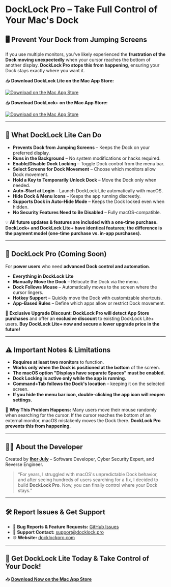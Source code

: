 # DockLock Pro – Take Full Control of Your Mac's Dock

## 🖥 Prevent Your Dock from Jumping Screens
If you use multiple monitors, you've likely experienced the **frustration of the Dock moving unexpectedly** when your cursor reaches the bottom of another display. **DockLock Pro stops this from happening**, ensuring your Dock stays exactly where you want it.

📥 **Download DockLock Lite on the Mac App Store:**

[![Download on the Mac App Store](https://docklockpro.com/images/MacAppStoreBadge.svg)](https://apps.apple.com/app/apple-store/id6741814079?pt=127627850&ct=github&mt=8)

📥 **Download DockLock+ on the Mac App Store:**

[![Download on the Mac App Store](https://docklockpro.com/images/MacAppStoreBadge.svg)](https://apps.apple.com/app/apple-store/id6742222132?pt=127627850&ct=github&mt=8)

---

## 🚀 What DockLock Lite Can Do

- **Prevents Dock from Jumping Screens** – Keeps the Dock on your preferred display.
- **Runs in the Background** – No system modifications or hacks required.
- **Enable/Disable Dock Locking** – Toggle Dock control from the menu bar.
- **Select Screens for Dock Movement** – Choose which monitors allow Dock movement.
- **Hold a Key to Temporarily Unlock Dock** – Move the Dock only when needed.
- **Auto-Start at Login** – Launch DockLock Lite automatically with macOS.
- **Hide Dock & Menu Icons** – Keeps the app running discreetly.
- **Supports Dock in Auto-Hide Mode** – Keeps the Dock locked even when hidden.
- **No Security Features Need to Be Disabled** – Fully macOS-compatible.

💡 **All future updates & features are included with a one-time purchase.**
 **DockLock+ and DockLock Lite+ have identical features; the difference is the payment model (one-time purchase vs. in-app purchases).**

---

## 🔷 DockLock Pro (Coming Soon)
For **power users** who need **advanced Dock control and automation**.

- **Everything in DockLock Lite**
- **Manually Move the Dock** – Relocate the Dock via the menu.
- **Dock Follows Mouse** – Automatically moves to the screen where the cursor lingers.
- **Hotkey Support** – Quickly move the Dock with customizable shortcuts.
- **App-Based Rules** – Define which apps allow or restrict Dock movement.

💎 **Exclusive Upgrade Discount**:
**DockLock Pro will detect App Store purchases** and offer an **exclusive discount** to existing DockLock Lite+ users. **Buy DockLock Lite+ now and secure a lower upgrade price in the future!**

---

## ⚠️ Important Notes & Limitations

- **Requires at least two monitors** to function.
- **Works only when the Dock is positioned at the bottom** of the screen.
- **The macOS option "Displays have separate Spaces" must be enabled.**
- **Dock Locking is active only while the app is running.**
- **Command+Tab follows the Dock's location** – keeping it on the selected screen.
- **If you hide the menu bar icon, double-clicking the app icon will reopen settings.**

🔹 **Why This Problem Happens:**
Many users move their mouse randomly when searching for the cursor. If the cursor reaches the bottom of an external monitor, macOS mistakenly moves the Dock there. **DockLock Pro prevents this from happening.**

---

## 👨‍💻 About the Developer

Created by **[Ihor July](https://github.com/JulyIghor)** – Software Developer, Cyber Security Expert, and Reverse Engineer.

> “For years, I struggled with macOS's unpredictable Dock behavior, and after seeing hundreds of users searching for a fix, I decided to build **DockLock Pro**. Now, you can finally control where your Dock stays.”

---

## 🛠 Report Issues & Get Support

- 🐞 **Bug Reports & Feature Requests:** [GitHub Issues](https://github.com/JulyIghor/DockLockPro/issues)
- 📧 **Support Contact:** [support@docklock.pro](mailto:support@docklock.pro)
- 🌐 **Website:** [docklockpro.com](https://docklockpro.com)

---

## 🚀 Get DockLock Lite Today & Take Control of Your Dock!

📥 [**Download Now on the Mac App Store**](https://apps.apple.com/app/apple-store/id6741814079?pt=127627850&ct=github&mt=8)
